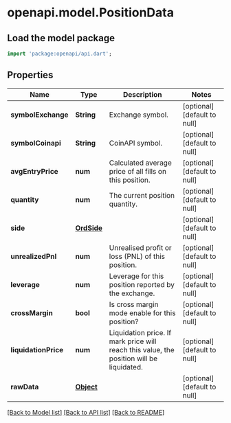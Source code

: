 # openapi.model.PositionData

## Load the model package
```dart
import 'package:openapi/api.dart';
```

## Properties
Name | Type | Description | Notes
------------ | ------------- | ------------- | -------------
**symbolExchange** | **String** | Exchange symbol. | [optional] [default to null]
**symbolCoinapi** | **String** | CoinAPI symbol. | [optional] [default to null]
**avgEntryPrice** | **num** | Calculated average price of all fills on this position. | [optional] [default to null]
**quantity** | **num** | The current position quantity. | [optional] [default to null]
**side** | [**OrdSide**](OrdSide.md) |  | [optional] [default to null]
**unrealizedPnl** | **num** | Unrealised profit or loss (PNL) of this position. | [optional] [default to null]
**leverage** | **num** | Leverage for this position reported by the exchange. | [optional] [default to null]
**crossMargin** | **bool** | Is cross margin mode enable for this position? | [optional] [default to null]
**liquidationPrice** | **num** | Liquidation price. If mark price will reach this value, the position will be liquidated. | [optional] [default to null]
**rawData** | [**Object**](.md) |  | [optional] [default to null]

[[Back to Model list]](../README.md#documentation-for-models) [[Back to API list]](../README.md#documentation-for-api-endpoints) [[Back to README]](../README.md)


